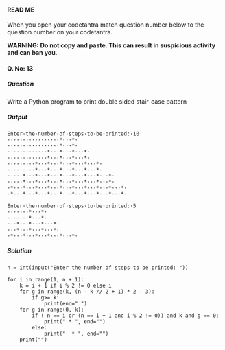 #### READ ME
When you open your codetantra match question number below to the question number on your codetantra.

**WARNING: Do not copy and paste. This can result in suspicious activity and can ban you.**

#### Q. No: 13

##### Question
Write a Python program to print double sided stair-case pattern

##### Output
```
Enter·the·number·of·steps·to·be·printed:·10
·················*···*·
·················*···*·
·············*···*···*···*·
·············*···*···*···*·
·········*···*···*···*···*···*·
·········*···*···*···*···*···*·
·····*···*···*···*···*···*···*···*·
·····*···*···*···*···*···*···*···*·
·*···*···*···*···*···*···*···*···*···*·
·*···*···*···*···*···*···*···*···*···*·
```

```
Enter·the·number·of·steps·to·be·printed:·5
·······*···*·
·······*···*·
···*···*···*···*·
···*···*···*···*·
·*···*···*···*···*···*·
```
    
##### Solution
```
n = int(input("Enter the number of steps to be printed: "))

for i in range(1, n + 1):
    k = i + 1 if i % 2 != 0 else i
    for g in range(k, (n - k // 2 + 1) * 2 - 3):
        if g>= k:
            print(end=" ")
    for g in range(0, k):
        if ( n == i or (n == i + 1 and i % 2 != 0)) and k and g == 0:
            print(" * ", end="")
        else:
            print("  * ", end="")
    print("")
```